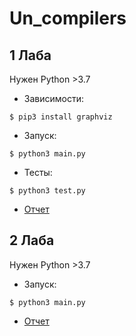 # Un_compilers

## 1 Лаба
Нужен Python >3.7

- Зависимости:
```
$ pip3 install graphviz
```

- Запуск:
```
$ python3 main.py
```

- Тесты:
```
$ python3 test.py
```

- [Отчет](https://github.com/gordiig/Un_Compilers/blob/master/1_Lab/ot/TeX/main.pdf)
  
  
## 2 Лаба
Нужен Python >3.7

- Запуск:
```
$ python3 main.py
```

- [Отчет](https://github.com/gordiig/Un_Compilers/blob/master/2_Lab/ot/TeX/main.pdf)
